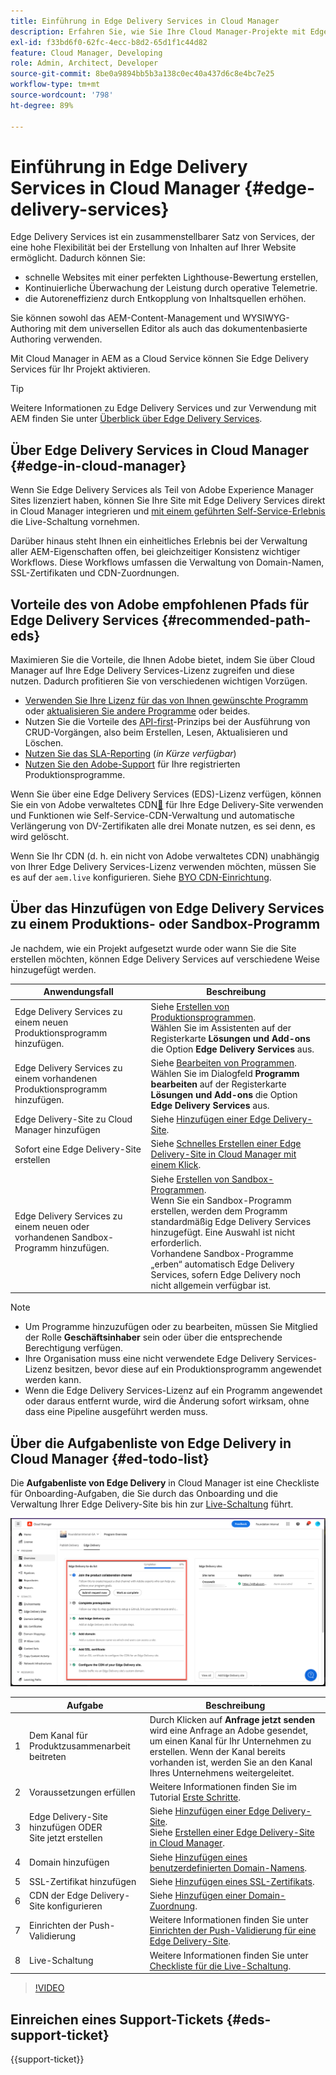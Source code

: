 ```yaml
---
title: Einführung in Edge Delivery Services in Cloud Manager
description: Erfahren Sie, wie Sie Ihre Cloud Manager-Projekte mit Edge Delivery Services bereitstellen.
exl-id: f33bd6f0-62fc-4ecc-b8d2-65d1f1c44d82
feature: Cloud Manager, Developing
role: Admin, Architect, Developer
source-git-commit: 8be0a9894bb5b3a138c0ec40a437d6c8e4bc7e25
workflow-type: tm+mt
source-wordcount: '798'
ht-degree: 89%

---
```



# Einführung in Edge Delivery Services in Cloud Manager {#edge-delivery-services}

Edge Delivery Services ist ein zusammenstellbarer Satz von Services, der eine hohe Flexibilität bei der Erstellung von Inhalten auf Ihrer Website ermöglicht. Dadurch können Sie:

* schnelle Websites mit einer perfekten Lighthouse-Bewertung erstellen,
* Kontinuierliche Überwachung der Leistung durch operative Telemetrie.
* die Autoreneffizienz durch Entkopplung von Inhaltsquellen erhöhen.

Sie können sowohl das AEM-Content-Management und WYSIWYG-Authoring mit dem universellen Editor als auch das dokumentenbasierte Authoring verwenden.

Mit Cloud Manager in AEM as a Cloud Service können Sie Edge Delivery Services für Ihr Projekt aktivieren.

>[!TIP]
>
>Weitere Informationen zu Edge Delivery Services und zur Verwendung mit AEM finden Sie unter [Überblick über Edge Delivery Services](/help/edge/overview.md).

## Über Edge Delivery Services in Cloud Manager {#edge-in-cloud-manager}

Wenn Sie Edge Delivery Services als Teil von Adobe Experience Manager Sites lizenziert haben, können Sie Ihre Site mit Edge Delivery Services direkt in Cloud Manager integrieren und [mit einem geführten Self-Service-Erlebnis](/help/implementing/cloud-manager/getting-access-to-aem-in-cloud/creating-production-programs.md) die Live-Schaltung vornehmen.

Darüber hinaus steht Ihnen ein einheitliches Erlebnis bei der Verwaltung aller AEM-Eigenschaften offen, bei gleichzeitiger Konsistenz wichtiger Workflows. Diese Workflows umfassen die Verwaltung von Domain-Namen, SSL-Zertifikaten und CDN-Zuordnungen.

## Vorteile des von Adobe empfohlenen Pfads für Edge Delivery Services {#recommended-path-eds}

Maximieren Sie die Vorteile, die Ihnen Adobe bietet, indem Sie über Cloud Manager auf Ihre Edge Delivery Services-Lizenz zugreifen und diese nutzen. Dadurch profitieren Sie von verschiedenen wichtigen Vorzügen.

* [Verwenden Sie Ihre Lizenz für das von Ihnen gewünschte Programm](/help/implementing/cloud-manager/edge-delivery/add-edge-delivery-site.md) oder [aktualisieren Sie andere Programme](/help/implementing/cloud-manager/edge-delivery/manage-edge-delivery-sites.md) oder beides.
* Nutzen Sie die Vorteile des [API-first](https://developer.adobe.com/experience-cloud/experience-manager-apis/)-Prinzips bei der Ausführung von CRUD-Vorgängen, also beim Erstellen, Lesen, Aktualisieren und Löschen.
* [Nutzen Sie das SLA-Reporting](/help/implementing/cloud-manager/sla-reporting.md) (*in Kürze verfügbar*)
* [Nutzen Sie den Adobe-Support](/help/edge/overview.md#support-ticket) für Ihre registrierten Produktionsprogramme.

Wenn Sie über eine Edge Delivery Services (EDS)-Lizenz verfügen, können Sie ein von Adobe verwaltetes CDN[&#128279;](/help/implementing/dispatcher/cdn.md#aem-managed-cdn) für Ihre Edge Delivery-Site verwenden und Funktionen wie Self-Service-CDN-Verwaltung und automatische Verlängerung von DV-Zertifikaten alle drei Monate nutzen, es sei denn, es wird gelöscht.

Wenn Sie Ihr CDN (d. h. ein nicht von Adobe verwaltetes CDN) unabhängig von Ihrer Edge Delivery Services-Lizenz verwenden möchten, müssen Sie es auf der `aem.live` konfigurieren. Siehe [BYO CDN-Einrichtung](https://www.aem.live/docs/byo-cdn-setup).


## Über das Hinzufügen von Edge Delivery Services zu einem Produktions- oder Sandbox-Programm

Je nachdem, wie ein Projekt aufgesetzt wurde oder wann Sie die Site erstellen möchten, können Edge Delivery Services auf verschiedene Weise hinzugefügt werden.

| Anwendungsfall | Beschreibung |
| --- | --- |
| Edge Delivery Services zu einem neuen Produktionsprogramm hinzufügen. | Siehe [Erstellen von Produktionsprogrammen](/help/implementing/cloud-manager/getting-access-to-aem-in-cloud/creating-production-programs.md).<br>Wählen Sie im Assistenten auf der Registerkarte **Lösungen und Add-ons** die Option **Edge Delivery Services** aus. |
| Edge Delivery Services zu einem vorhandenen Produktionsprogramm hinzufügen. | Siehe [Bearbeiten von Programmen](/help/implementing/cloud-manager/getting-access-to-aem-in-cloud/editing-programs.md).<br>Wählen Sie im Dialogfeld **Programm bearbeiten** auf der Registerkarte **Lösungen und Add-ons** die Option **Edge Delivery Services** aus. |
| Edge Delivery-Site zu Cloud Manager hinzufügen | Siehe [Hinzufügen einer Edge Delivery-Site](/help/implementing/cloud-manager/edge-delivery/add-edge-delivery-site.md). |
| Sofort eine Edge Delivery-Site erstellen | Siehe [Schnelles Erstellen einer Edge Delivery-Site in Cloud Manager mit einem Klick](/help/implementing/cloud-manager/edge-delivery/create-edge-delivery-site.md). |
| Edge Delivery Services zu einem neuen oder vorhandenen Sandbox-Programm hinzufügen. | Siehe [Erstellen von Sandbox-Programmen](/help/implementing/cloud-manager/getting-access-to-aem-in-cloud/creating-sandbox-programs.md).<br>Wenn Sie ein Sandbox-Programm erstellen, werden dem Programm standardmäßig Edge Delivery Services hinzugefügt. Eine Auswahl ist nicht erforderlich.<br>Vorhandene Sandbox-Programme „erben“ automatisch Edge Delivery Services, sofern Edge Delivery noch nicht allgemein verfügbar ist. |

>[!NOTE]
>
>* Um Programme hinzuzufügen oder zu bearbeiten, müssen Sie Mitglied der Rolle **Geschäftsinhaber** sein oder über die entsprechende Berechtigung verfügen.
>* Ihre Organisation muss eine nicht verwendete Edge Delivery Services-Lizenz besitzen, bevor diese auf ein Produktionsprogramm angewendet werden kann.
>* Wenn die Edge Delivery Services-Lizenz auf ein Programm angewendet oder daraus entfernt wurde, wird die Änderung sofort wirksam, ohne dass eine Pipeline ausgeführt werden muss.


## Über die Aufgabenliste von Edge Delivery in Cloud Manager {#ed-todo-list}

<!-- &#x2460; for "1" inside circle -->

Die **Aufgabenliste von Edge Delivery** in Cloud Manager ist eine Checkliste für Onboarding-Aufgaben, die Sie durch das Onboarding und die Verwaltung Ihrer Edge Delivery-Site bis hin zur [Live-Schaltung](/help/journey-onboarding/go-live-checklist.md) führt.

![Site-Aufgabenliste von Edge Delivery in Cloud Manager](/help/implementing/cloud-manager/assets/cm-eds-todo-list.png)

|   | Aufgabe | Beschreibung |
| --- | --- | --- |
| 1 | Dem Kanal für Produktzusammenarbeit beitreten | Durch Klicken auf **Anfrage jetzt senden** wird eine Anfrage an Adobe gesendet, um einen Kanal für Ihr Unternehmen zu erstellen. Wenn der Kanal bereits vorhanden ist, werden Sie an den Kanal Ihres Unternehmens weitergeleitet. |
| 2 | Voraussetzungen erfüllen | Weitere Informationen finden Sie im Tutorial [Erste Schritte](https://www.aem.live/developer/tutorial). |
| 3 | Edge Delivery-Site hinzufügen ODER <br>Site jetzt erstellen | Siehe [Hinzufügen einer Edge Delivery-Site](#eds-add-site).<br>Siehe [Erstellen einer Edge Delivery-Site in Cloud Manager](/help/implementing/cloud-manager/edge-delivery/create-edge-delivery-site.md). |
| 4 | Domain hinzufügen | Siehe [Hinzufügen eines benutzerdefinierten Domain-Namens](/help/implementing/cloud-manager/custom-domain-names/add-custom-domain-name.md). |
| 5 | SSL-Zertifikat hinzufügen | Siehe [Hinzufügen eines SSL-Zertifikats](/help/implementing/cloud-manager/managing-ssl-certifications/add-ssl-certificate.md). |
| 6 | CDN der Edge Delivery-Site konfigurieren | Siehe [Hinzufügen einer Domain-Zuordnung](/help/implementing/cloud-manager/domain-mappings/add-domain-mapping.md). |
| 7 | Einrichten der Push-Validierung | Weitere Informationen finden Sie unter [Einrichten der Push-Validierung für eine Edge Delivery-Site](/help/implementing/cloud-manager/edge-delivery/cdn-setup-push-invalidation.md). |
| 8 | Live-Schaltung | Weitere Informationen finden Sie unter [Checkliste für die Live-Schaltung](/help/edge/docs/go-live-checklist.md). |

>[!VIDEO](https://video.tv.adobe.com/v/3428020?learn=on)

## Einreichen eines Support-Tickets {#eds-support-ticket}

{{support-ticket}}



